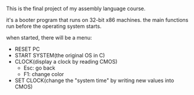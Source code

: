 This is the final project of my assembly language course.

it's a booter program that runs on 32-bit x86 machines. the main functions run before the operating system starts. 

when started, there will be a menu:
- RESET PC
- START SYSTEM(the original OS in C)
- CLOCK(display a clock by reading CMOS)
  - Esc: go back
  - F1: change color
- SET CLOCK(change the "system time" by writing new values into CMOS)
